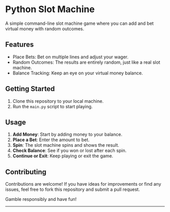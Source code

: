 # Python Slot Machine

A simple command-line slot machine game where you can add and bet virtual money with random outcomes.

## Features

- Place Bets: Bet on multiple lines and adjust your wager.
- Random Outcomes: The results are entirely random, just like a real slot machine.
- Balance Tracking: Keep an eye on your virtual money balance.


## Getting Started

1. Clone this repository to your local machine.
2. Run the ```main.py``` script to start playing.


## Usage

1. **Add Money**: Start by adding money to your balance.
2. **Place a Bet**: Enter the amount to bet.
3. **Spin**: The slot machine spins and shows the result.
4. **Check Balance**: See if you won or lost after each spin.
5. **Continue or Exit**: Keep playing or exit the game.


## Contributing

Contributions are welcome! If you have ideas for improvements or find any issues, feel free to fork this repository and submit a pull request.

Gamble responsibly and have fun!

---

